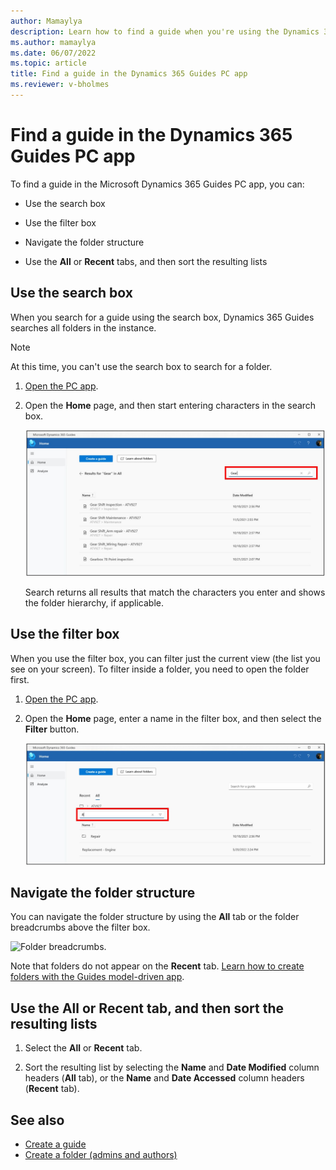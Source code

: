 ```yaml
---
author: Mamaylya
description: Learn how to find a guide when you're using the Dynamics 365 Guides PC app
ms.author: mamaylya
ms.date: 06/07/2022
ms.topic: article
title: Find a guide in the Dynamics 365 Guides PC app
ms.reviewer: v-bholmes
---
```


# Find a guide in the Dynamics 365 Guides PC app

To find a guide in the Microsoft Dynamics 365 Guides PC app, you can: 

- Use the search box

- Use the filter box 

- Navigate the folder structure

- Use the **All** or **Recent** tabs, and then sort the resulting lists

## Use the search box

When you search for a guide using the search box, Dynamics 365 Guides searches all folders in the instance. 

> [!NOTE]
> At this time, you can't use the search box to search for a folder. 

1. [Open the PC app](install-sign-in-pc-app.md).

2. Open the **Home** page, and then start entering characters in the search box. 

    ![Search box on the Home page.](media/search-guide.jpg "Search box on the Home page")

   Search returns all results that match the characters you enter and shows the folder hierarchy, if applicable. 

## Use the filter box

When you use the filter box, you can filter just the current view (the list you see on your screen). To filter inside a folder, you need to open the folder first.

1. [Open the PC app](install-sign-in-pc-app.md).

2. Open the **Home** page, enter a name in the filter box, and then select the **Filter** button.

    ![Filter box on the Home page.](media/filter-guide.jpg "Filter box on the Home page")    
    
## Navigate the folder structure

You can navigate the folder structure by using the **All** tab or the folder breadcrumbs above the filter box. 

![Folder breadcrumbs.](media/find-guide-folder-structure.PNG "Folder breadcrumbs")

Note that folders do not appear on the **Recent** tab. [Learn how to create folders with the Guides model-driven app](admin-create-folders.md).
    
## Use the All or Recent tab, and then sort the resulting lists   

1. Select the **All** or **Recent** tab.

2. Sort the resulting list by selecting the **Name** and **Date Modified** column headers (**All** tab), or the **Name** and **Date Accessed** column headers (**Recent** tab).

## See also

- [Create a guide](create-guide.md)
- [Create a folder (admins and authors)](admin-create-folders.md)
